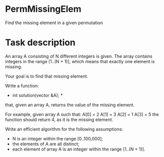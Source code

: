 # PermMissingElem
Find the missing element in a given permutation

# Task description
An array A consisting of N different integers is given. The array contains integers in the range [1..(N + 1)], which means that exactly one element is missing.

Your goal is to find that missing element.

Write a function:

  * int solution(vector<int> &A); *

that, given an array A, returns the value of the missing element.

For example, given array A such that:
  A[0] = 2
  A[1] = 3
  A[2] = 1
  A[3] = 5
the function should return 4, as it is the missing element.

Write an efficient algorithm for the following assumptions:
  + N is an integer within the range [0..100,000];
  + the elements of A are all distinct;
  + each element of array A is an integer within the range [1..(N + 1)].
